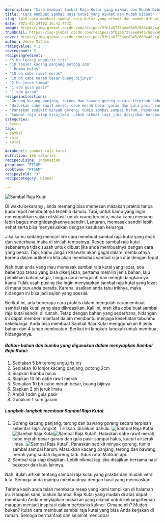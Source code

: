 ```yaml
---
description: "Cara membuat Sambal Raja Kutai yang nikmat dan Mudah Dibuat"
title: "Cara membuat Sambal Raja Kutai yang nikmat dan Mudah Dibuat"
slug: 1416-cara-membuat-sambal-raja-kutai-yang-nikmat-dan-mudah-dibuat
date: 2021-02-24T02:16:42.473Z
image: https://img-global.cpcdn.com/recipes/5fb1a6725aee6945/680x482cq70/sambal-raja-kutai-foto-resep-utama.jpg
thumbnail: https://img-global.cpcdn.com/recipes/5fb1a6725aee6945/680x482cq70/sambal-raja-kutai-foto-resep-utama.jpg
cover: https://img-global.cpcdn.com/recipes/5fb1a6725aee6945/680x482cq70/sambal-raja-kutai-foto-resep-utama.jpg
author: Jesse Mathis
ratingvalue: 4.2
reviewcount: 6
recipeingredient:
- "5 bh terong unguiris iris"
- "10 lonjor kacang panjang potong 2cm"
- " Bumbu halus"
- "10 bh cabe rawit merah"
- "10 bh cabe merah besar buang bijinya"
- "2 bh jeruk limau"
- "1 sdm gula pasir"
- "1 sdm garam"
recipeinstructions:
- "Goreng kacang panjang, terong dan bawang goreng secara terpisah sebentar saja. Angkat. Tiriskan. Sisihkan dahulu."
- "Haluskan cabe rawit merah, cabe merah besar garam dan gula pasir sampai halus, kucuri air jeruk limau."
- "Panaskan sedikit minyak goreng, tumis sambal sampai harum. Masukkan kacang panjang, terong dan bawang merah yang sudah digoreng tadi. Aduk rata. Matikan api."
- "Sambal raja siap disajikan. Lebih nikmat lagi jika disajikan bersama nasi bekepor dan lauk lainnya."
categories:
- Resep
tags:
- sambal
- raja
- kutai

katakunci: sambal raja kutai 
nutrition: 196 calories
recipecuisine: Indonesian
preptime: "PT18M"
cooktime: "PT56M"
recipeyield: "3"
recipecategory: Dinner

---
```



![Sambal Raja Kutai](https://img-global.cpcdn.com/recipes/5fb1a6725aee6945/680x482cq70/sambal-raja-kutai-foto-resep-utama.jpg)

Di waktu  sekarang , anda memang bisa memesan masakan praktis tanpa kudu repot membuatnya terlebih dahulu. Tapi, untuk kamu yang ingin menyuguhkan sajian eksklusif untuk orang tercinta, maka kamu memang lebih bagus menghidangkannya sendiri. Lantaran, memasak sendiri lebih sehat serta bisa menyesuaikan dengan kesukaan keluarga.

Jika kamu sedang mencari ide cara membuat sambal raja kutai yang enak dan sederhana,maka di sinilah tempatnya. Resep sambal raja kutai  sebenarnya tidak susah untuk dibuat jika anda membuatnya dengan cara yang benar. Tapi, kamu jangan khawatir akan gagal dalam membuatnya 
karena dalam artikel ini kita akan membahas sambal raja kutai dengan tepat.  



Nah buat anda yang mau memasak sambal raja kutai yang lezat, ada beberapa tahap yang bisa dikerjakan, pertama memilih jenis bahan, lalu pemilihan bahan segar, hingga cara mengolah dan menghidangkannya. kamu Tidak usah pusing jika ingin menyiapkan sambal raja kutai yang lezat di mana pun anda berada. Karena, asalkan anda  tahu triknya, maka hidangan ini bisa jadi sajian yang spesial.

Berikut ini, ada beberapa cara praktis  dalam mengolah caramembuat sambal raja kutai yang siap dikreasikan. Kali ini, mari kita coba buat sambal raja kutai sendiri di rumah. Tetap dengan bahan yang sederhana, hidangan ini dapat memberi manfaat dalam membantu menjaga kesehatan tubuhmu sekeluarga. Anda bisa membuat Sambal Raja Kutai menggunakan 8 jenis bahan dan 4 tahap pembuatan. Berikut ini langkah-langkah untuk membuat hidangannya.

<!--inarticleads1-->

##### Bahan-bahan dan bumbu yang digunakan dalam menyiapkan Sambal Raja Kutai:

1. Sediakan 5 bh terong ungu,iris iris
1. Sediakan 10 lonjor kacang panjang, potong 2cm
1. Siapkan  Bumbu halus
1. Siapkan 10 bh cabe rawit merah
1. Sediakan 10 bh cabe merah besar, buang bijinya
1. Siapkan 2 bh jeruk limau
1. Ambil 1 sdm gula pasir
1. Gunakan 1 sdm garam




<!--inarticleads2-->

##### Langkah-langkah membuat Sambal Raja Kutai:

1. Goreng kacang panjang, terong dan bawang goreng secara terpisah sebentar saja. Angkat. Tiriskan. Sisihkan dahulu.
<img src="https://img-global.cpcdn.com/steps/b035cfe36c8b46ce/160x128cq70/sambal-raja-kutai-langkah-memasak-1-foto.jpg" alt="Sambal Raja Kutai"><img src="https://img-global.cpcdn.com/steps/bb9a3bce8f1d7ec9/160x128cq70/sambal-raja-kutai-langkah-memasak-1-foto.jpg" alt="Sambal Raja Kutai"><img src="https://img-global.cpcdn.com/steps/b2114499b752ceff/160x128cq70/sambal-raja-kutai-langkah-memasak-1-foto.jpg" alt="Sambal Raja Kutai">1. Haluskan cabe rawit merah, cabe merah besar garam dan gula pasir sampai halus, kucuri air jeruk limau.
<img src="https://img-global.cpcdn.com/steps/54e3879faa1486cd/160x128cq70/sambal-raja-kutai-langkah-memasak-2-foto.jpg" alt="Sambal Raja Kutai">1. Panaskan sedikit minyak goreng, tumis sambal sampai harum. Masukkan kacang panjang, terong dan bawang merah yang sudah digoreng tadi. Aduk rata. Matikan api.
1. Sambal raja siap disajikan. Lebih nikmat lagi jika disajikan bersama nasi bekepor dan lauk lainnya.




Nah, itulah artikel tentang  sambal raja kutai  yang praktis dan mudah versi kita. Semoga anda mampu membuatnya dengan hasil yang memuaskan. 

Terima kasih anda telah membaca resep yang kami tampilkan di halaman ini. Harapan kami, olahan  Sambal Raja Kutai yang mudah di atas dapat membantu Anda menyiapkan masakan yang nikmat untuk keluarga/teman maupun menjadi inspirasi dalam berbisnis kuliner. Gimana nih? Mudah bukan? Itulah cara membuat sambal raja kutai yang bisa Anda kerjakan di rumah. Semoga bermanfaat dan selamat mencoba!

